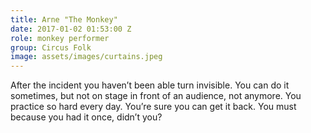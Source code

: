 ```yaml
---
title: Arne "The Monkey"
date: 2017-01-02 01:53:00 Z
role: monkey performer
group: Circus Folk
image: assets/images/curtains.jpeg
---
```


After the incident you haven’t been able turn invisible. You can do it sometimes, but not on stage in front of an audience, not anymore. You practice so hard every day. You’re sure you can get it back. You must because you had it once, didn’t you?
